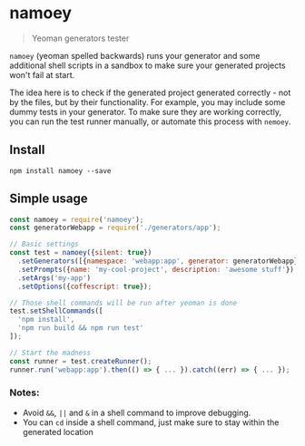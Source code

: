 # namoey

> Yeoman generators tester

`namoey` (yeoman spelled backwards) runs your generator and some additional shell scripts in a sandbox to make sure your generated projects won't fail at start.

The idea here is to check if the generated project generated correctly - not by the files, but by their functionality. For example, you may include some dummy tests in your generator. To make sure they are working correctly, you can run the test runner manually, or automate this process with `nemoey`.

## Install

```console
npm install namoey --save
```

## Simple usage

```javascript
const namoey = require('namoey');
const generatorWebapp = require('./generators/app');

// Basic settings
const test = namoey({silent: true})
  .setGenerators([{namespace: 'webapp:app', generator: generatorWebapp}]) // Make sure to add sub-generator for composability
  .setPrompts({name: 'my-cool-project', description: 'awesome stuff'})
  .setArgs('my-app')
  .setOptions({coffescript: true});

// Those shell commands will be run after yeoman is done
test.setShellCommands([
  'npm install',
  'npm run build && npm run test'
]);

// Start the madness
const runner = test.createRunner();
runner.run('webapp:app').then(() => { ... }).catch((err) => { ... });
```

### Notes:

- Avoid `&&`, `||` and `&` in a shell command to improve debugging.
- You can `cd` inside a shell command, just make sure to stay within the generated location
